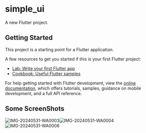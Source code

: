 # simple_ui

A new Flutter project.

## Getting Started

This project is a starting point for a Flutter application.

A few resources to get you started if this is your first Flutter project:

- [Lab: Write your first Flutter app](https://docs.flutter.dev/get-started/codelab)
- [Cookbook: Useful Flutter samples](https://docs.flutter.dev/cookbook)

For help getting started with Flutter development, view the
[online documentation](https://docs.flutter.dev/), which offers tutorials,
samples, guidance on mobile development, and a full API reference.

## Some ScreenShots

![IMG-20240531-WA0003](https://github.com/Hariom93Suthar/SimpleUi/assets/147224075/f178b8ff-14e8-4542-b1a7-a2f2abc5df5b)![IMG-20240531-WA0004](https://github.com/Hariom93Suthar/SimpleUi/assets/147224075/f497077b-b172-4de1-810e-cf8871ba4a74) ![IMG-20240531-WA0006](https://github.com/Hariom93Suthar/SimpleUi/assets/147224075/c34c3d1b-806f-4639-92fa-210690985845)
